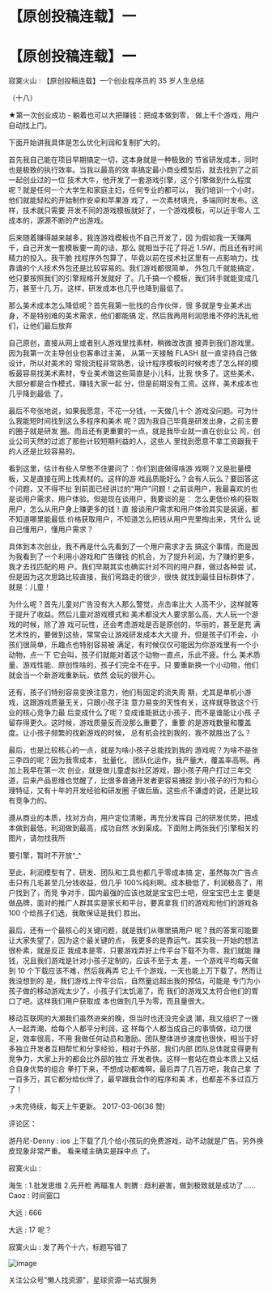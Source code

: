 # 【原创投稿连载】一

# 【原创投稿连载】一

寂寞火山 : 【原创投稿连载】一个创业程序员的 35 岁人生总结

（十八）

★第一次创业成功 - 躺着也可以大把赚钱：把成本做到零， 做上千个游戏，用户自动找上门。

下面开始讲我具体是怎么优化利润和复制扩大的。

首先我自己能在项目早期搞定一切，这本身就是一种极致的 节省研发成本，同时也是极致的执行效率。当我以最高的效 率搞定最小商业模型后，就去找到了之前一起创业过的一位 技术大牛，他开发了一套游戏引擎，这个引擎做到什么程度 呢？就是任何一个大学生和家庭主妇，任何专业的都可以， 我们培训一个小时，他们就能轻松的开始制作安卓和苹果游 戏了，一次素材填充，多端同时发布。这样，技术就只需要 开发不同的游戏模板就好了，一个游戏模板，可以近乎零人 工成本的，源源不断的产出游戏。

后来随着赚得越来越多，我连游戏模板也不自己开发了，因 为假如我一天赚两千，自己开发一套模板要一周的话，那么 就相当于花了将近 1.5W，而且还有时间精力的投入。我干脆 找程序外包算了，毕竟以前在技术社区里有一点影响力，找 靠谱的个人技术外包还是比较容易的。我们游戏都很简单， 外包几千就能搞定，他只要按照我们的引擎规格开发就好 了。几千搞一个模板，我们转手就能变成几万，甚至十几 万。这样，研发成本也几乎也降到最低了。

那么美术成本怎么降低呢？首先我第一批找的合作伙伴，很 多就是专业美术出身，不是特别难的美术需求，他们都能搞 定，然后我再用利润思维不停的洗礼他们，让他们最后放弃

自己原创，直接从网上或者别人游戏里找素材，稍微改改直 接弄到我们游戏里。因为我第一次主导创业也客串过主美， 从第一天接触 FLASH 就一直坚持自己做设计，所以对美术的 常规流程非常熟悉，设计程序模板的时候考虑了怎么样的模 板最容易找美术素材，专业美术做这些简直是小儿科，比我 快多了。这些美术，大部分都是合作模式，赚钱大家一起 分，但是前期没有工资。这样，美术成本也几乎降到最低 了。

最后不夸张地说，如果我愿意，不花一分钱，一天做几十个 游戏没问题。可为什么我能短时间找到这么多程序和美术 呢？因为我自己毕竟是研发出身，之前主要的圈子就是研发 圈。而且还有更重要的一点，就是我毕业就一直在创业公 司，创业公司天然的过滤了那些计较短期利益的人，这些人 里找到愿意不拿工资跟我干的人还是比较容易的。

看到这里，估计有些人早憋不住要问了：你们到底做得啥游 戏啊？又是批量模板，又是直接在网上找素材的。这样的游 戏品质能好么？会有人玩么？要回答这个问题，又不得不扯 到前面已经讲过的“用户”问题！之前谈用户，我最喜欢的也 是谈用户需求，用户体验。但是现在谈用户，我要谈的是： 怎么更低价格的获取用户，怎么从用户身上赚更多的钱！直 接谈用户需求和用户体验其实是装逼，都不知道哪里能最低 价格获取用户，不知道怎么把钱从用户兜里掏出来，凭什么 说自己懂用户，懂用户需求？

具体到本次创业，我不再是什么先看到了一个用户需求才去 搞这个事情，而是因为我看到了一个利用小游戏和广告赚钱 的机会，为了提升利润，为了赚的更多，我才去找匹配的用 户。我们早期其实也确实针对不同的用户群，做过各种尝 试，但是因为这次思路比较直接，我们弯路走的很少，很快 就找到最佳目标群体了，就是：儿童！

为什么呢？首先儿童对广告没有大人那么警觉，点击率比大 人高不少，这样就等于提升了收益。然后儿童对游戏模式和 美术都没大人要求那么高，大人玩一个游戏的时候，除了游 戏可玩性，还会考虑游戏是否是原创的，华丽的，甚至是充 满艺术性的，要做到这些，常常会让游戏研发成本大大提 升。但是孩子们不会，小孩们很简单，乐趣点也特别容易被 满足，有时候仅仅可能因为你游戏里有一个小动物，点一下 它会叫，孩子们就能对着这个动物一直点，乐此不疲。什么 美术质量、游戏性能、原创性啥的，孩子们完全不在乎。只 要重新换一个小动物，他们就会当一个新游戏重新玩，依然 会玩的很开心。

还有，孩子们特别容易变换注意力，他们有固定的流失周 期，尤其是单机小游戏，这跟游戏质量无关，只跟小孩子注 意力易变的天性有关，这样就导致这个行业的核心竞争力最 后变成什么了呢？变成谁能抵达小孩子，而不是谁能让小孩 子留存得更久。这时候，游戏质量反而没那么重要了，重要 的是游戏数量和覆盖度。让小孩子频繁的找新游戏的时候， 总有机会找到我的，我不就胜出了么？

最后，也是比较核心的一点，就是为啥小孩子总能找到我的 游戏呢？为啥不是张三李四的呢？因为我零成本， 批量化， 团队化运作，我产量大，覆盖率高啊。再加上我早在第一次 创业，就是做儿童虚拟社区游戏，跟小孩子用户打过三年交 道，后来产品思维也觉醒了，比很多普通开发者更容易捕捉 到小孩子的行为和心理特征，又有十年的开发经验和研发圈 子做后盾，这些点不谦虚的说，还是比较有竞争力的。

遵从商业的本质，找对方向，用户定位清晰，再充分发挥自 己的研发优势，把成本做到最低，利润做到最高，成功自然 水到渠成。下面附上两张我们引擎相关的图片，请勿找我所

要引擎，暂时不开放^_^

至此，利润模型有了，研发、团队和工具也都几乎零成本搞 定，虽然每次广告点击只有几毛甚至几分钱收益，但几乎 100%纯利啊。成本极低了，利润极高了，用户找到了，而竞 争对手，国内最强的应该也就是宝宝巴士吧，但宝宝巴士主 要是做品牌，面对的推广人群其实是家长和平台，要真拿我 们的游戏和他们的游戏各 100 个给孩子们选，我敢保证是我们 胜出。

最后，还有一个最核心的关键问题，就是我们从哪里搞用户 呢？我的答案可能要让大家失望了，因为这个最关键的点， 我更多的是靠运气。其实我一开始的想法很朴素，就是反正 我成本是零，只要游戏弄好上传平台下载不为零，我们就能 赚钱，况且我们游戏是针对小孩子定制的，应该不至于太 差，一个游戏平均每天做到 10 个下载应该不难，然后我再弄 它上千个游戏，一天也能上万下载了。然而让我没想到的 是，我们游戏上传平台后，自然量远超出我的预估，可能是 专门为小孩子做的移动游戏太少了，小孩子们太饥渴了，而 我们的游戏又太符合他们的胃口了吧。这样我们用户获取成 本也做到几乎为零，而且量很大。

移动互联网的大潮我们虽然进来的晚，但当时也还没完全退 潮，我又组织了一拨人一起弄潮，给每个人都平分利润，这 样每个人都当成自己的事情做，动力很足，效率很高，不用 我做任何动员和激励。团队整体进步速度也很快，相当于好 多独立开发者互相帮忙和分享经验，相对于外部，我们内部 团队总体就变得更有竞争力，大家上升的都会比外部的独立 开发者快。这样一套站在商业本质上又结合自身优势的组合 拳打下来，不想成功都难啊，最后弄了几百万吧，我自己拿 了一百多万，其它都分给伙伴了，最早跟我合作的程序和美 术，也都差不多过百万了！

→未完待续，每天上午更新。 2017-03-06(36 赞)

评论区：

游丹尼-Denny : ios 上下载了几个给小孩玩的免费游戏，动不动就是广告。另外换皮现象非常严重。 看来楼主确实是踩中点 了。

寂寞火山 :

海生 : 1.批发思维 2.先开枪 再瞄准人 刺猬 : 趋利避害，做到极致就是成功了…… Caoz : 时间窗口

大远 : 666

大远 : 17 呢？

寂寞火山 : 发了两个十六，标题写错了

![image](img/Image_594.png)

关注公众号"懒人找资源"，星球资源一站式服务